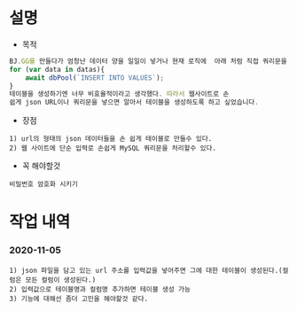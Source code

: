 # 설명
* 목적
```js
BJ.GG를 만들다가 엄청난 데이터 양을 일일이 넣거나 현재 로직에  아래 처럼 직접 쿼리문을 써서
for (var data in datas){
    await dbPool(`INSERT INTO VALUES`);
}
테이블을 생성하기엔 너무 비효율적이라고 생각했다. 따라서 웹사이트로 손
쉽게 json URL이나 쿼리문을 넣으면 알아서 테이블을 생성하도록 하고 싶었습니다.
```
* 장점
```
1) url의 형태의 json 데이터들을 손 쉽게 테이블로 만들수 있다.
2) 웹 사이트에 단순 입력로 손쉽게 MySQL 쿼리문을 처리할수 있다.
```
* 꼭 해야할것
```
비밀번호 암호화 시키기
```

# 작업 내역

### 2020-11-05
```
1) json 파일을 담고 있는 url 주소를 입력값을 넣어주면 그에 대한 테이블이 생성된다.(컬럼은 모든 컬럼이 생성된다.)
2) 입력값으로 테이블명과 컬럼명 추가하면 테이블 생성 가능
3) 기능에 대해선 좀더 고민을 해야할것 같다.
```